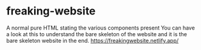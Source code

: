 # freaking-website
A normal pure HTML stating the various components present
You can have a look at this to understand the bare skeleton of the website and it is the bare skeleton website in the end.
https://freakingwebsite.netlify.app/
